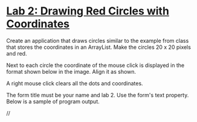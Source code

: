 # <ins>Lab 2: Drawing Red Circles with Coordinates</ins>

Create an application that draws circles similar to the example from class that stores the coordinates in an ArrayList. Make the circles 20 x 20 pixels and red.

Next to each circle the coordinate of the mouse click is displayed in the format shown below in the image. Align it as shown.

A right mouse click clears all the dots and coordinates.

The form title must be your name and lab 2. Use the form's text property. Below is a sample of program output.

//
